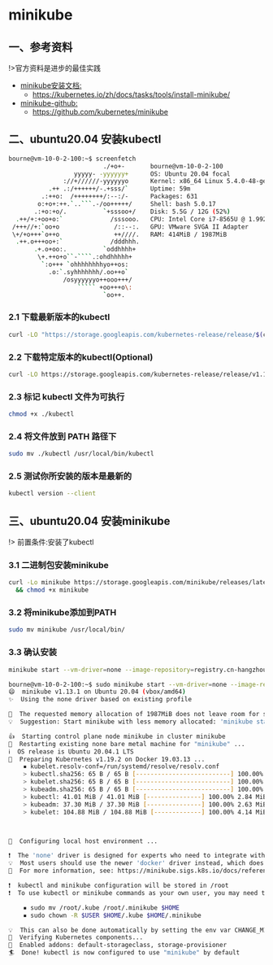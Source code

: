 # minikube

## 一、参考资料

!>官方资料是进步的最佳实践

- [minikube安装文档:](https://kubernetes.io/zh/docs/tasks/tools/install-minikube/) 
    - https://kubernetes.io/zh/docs/tasks/tools/install-minikube/
- [minikube-github:](https://github.com/kubernetes/minikube)
    - https://github.com/kubernetes/minikube

## 二、ubuntu20.04 安装kubectl

```bash
bourne@vm-10-0-2-100:~$ screenfetch 
                          ./+o+-       bourne@vm-10-0-2-100
                  yyyyy- -yyyyyy+      OS: Ubuntu 20.04 focal
               ://+//////-yyyyyyo      Kernel: x86_64 Linux 5.4.0-48-generic
           .++ .:/++++++/-.+sss/`      Uptime: 59m
         .:++o:  /++++++++/:--:/-      Packages: 631
        o:+o+:++.`..```.-/oo+++++/     Shell: bash 5.0.17
       .:+o:+o/.          `+sssoo+/    Disk: 5.5G / 12G (52%)
  .++/+:+oo+o:`             /sssooo.   CPU: Intel Core i7-8565U @ 1.992GHz
 /+++//+:`oo+o               /::--:.   GPU: VMware SVGA II Adapter
 \+/+o+++`o++o               ++////.   RAM: 414MiB / 1987MiB
  .++.o+++oo+:`             /dddhhh.  
       .+.o+oo:.          `oddhhhh+   
        \+.++o+o``-````.:ohdhhhhh+    
         `:o+++ `ohhhhhhhhyo++os:     
           .o:`.syhhhhhhh/.oo++o`     
               /osyyyyyyo++ooo+++/    
                   ````` +oo+++o\:    
                          `oo++. 
```

### 2.1 下载最新版本的kubectl
```bash
curl -LO "https://storage.googleapis.com/kubernetes-release/release/$(curl -s https://storage.googleapis.com/kubernetes-release/release/stable.txt)/bin/linux/amd64/kubectl"
```

### 2.2 下载特定版本的kubectl(Optional)
```bash
curl -LO https://storage.googleapis.com/kubernetes-release/release/v1.19.0/bin/linux/amd64/kubectl
```

### 2.3 标记 kubectl 文件为可执行
```bash
chmod +x ./kubectl
```

### 2.4 将文件放到 PATH 路径下
```bash
sudo mv ./kubectl /usr/local/bin/kubectl
```

### 2.5 测试你所安装的版本是最新的
```bash
kubectl version --client
```

## 三、ubuntu20.04 安装minikube

!> 前置条件:安装了kubectl

### 3.1 二进制包安装minikube

```bash
curl -Lo minikube https://storage.googleapis.com/minikube/releases/latest/minikube-linux-amd64 \
  && chmod +x minikube
```

### 3.2 将minikube添加到PATH
```bash
sudo mv minikube /usr/local/bin/
```

### 3.3 确认安装

```bash
minikube start --vm-driver=none --image-repository=registry.cn-hangzhou.aliyuncs.com/google_containers
```

```bash
bourne@vm-10-0-2-100:~$ sudo minikube start --vm-driver=none --image-repository=registry.cn-hangzhou.aliyuncs.com/google_containers
😄  minikube v1.13.1 on Ubuntu 20.04 (vbox/amd64)
✨  Using the none driver based on existing profile

🧯  The requested memory allocation of 1987MiB does not leave room for system overhead (total system memory: 1987MiB). You may face stability issues.
💡  Suggestion: Start minikube with less memory allocated: 'minikube start --memory=1987mb'

👍  Starting control plane node minikube in cluster minikube
🔄  Restarting existing none bare metal machine for "minikube" ...
ℹ️  OS release is Ubuntu 20.04.1 LTS
🐳  Preparing Kubernetes v1.19.2 on Docker 19.03.13 ...
    ▪ kubelet.resolv-conf=/run/systemd/resolve/resolv.conf
    > kubectl.sha256: 65 B / 65 B [--------------------------] 100.00% ? p/s 0s
    > kubelet.sha256: 65 B / 65 B [--------------------------] 100.00% ? p/s 0s
    > kubeadm.sha256: 65 B / 65 B [--------------------------] 100.00% ? p/s 0s
    > kubectl: 41.01 MiB / 41.01 MiB [---------------] 100.00% 2.84 MiB p/s 15s
    > kubeadm: 37.30 MiB / 37.30 MiB [---------------] 100.00% 2.63 MiB p/s 15s
    > kubelet: 104.88 MiB / 104.88 MiB [-------------] 100.00% 4.14 MiB p/s 25s



🤹  Configuring local host environment ...

❗  The 'none' driver is designed for experts who need to integrate with an existing VM
💡  Most users should use the newer 'docker' driver instead, which does not require root!
📘  For more information, see: https://minikube.sigs.k8s.io/docs/reference/drivers/none/

❗  kubectl and minikube configuration will be stored in /root
❗  To use kubectl or minikube commands as your own user, you may need to relocate them. For example, to overwrite your own settings, run:

    ▪ sudo mv /root/.kube /root/.minikube $HOME
    ▪ sudo chown -R $USER $HOME/.kube $HOME/.minikube

💡  This can also be done automatically by setting the env var CHANGE_MINIKUBE_NONE_USER=true
🔎  Verifying Kubernetes components...
🌟  Enabled addons: default-storageclass, storage-provisioner
🏄  Done! kubectl is now configured to use "minikube" by default

```


